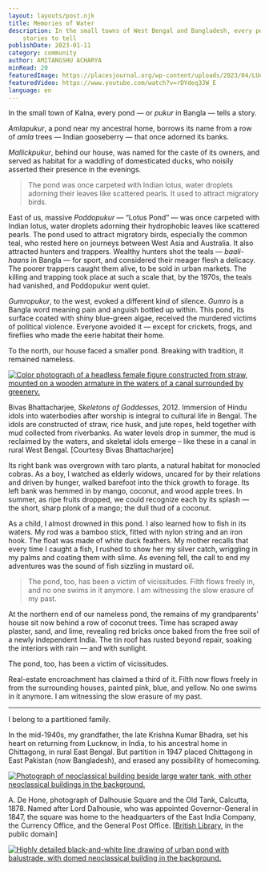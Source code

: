 ```yaml
---
layout: layouts/post.njk
title: Memories of Water
description: In the small towns of West Bengal and Bangladesh, every pond has
    stories to tell
publishDate: 2023-01-11
category: community
author: AMITANGSHU ACHARYA
minRead: 20
featuredImage: https://placesjournal.org/wp-content/uploads/2023/04/LUeKK0R8.CMS_.jpg
featuredVideo: https://www.youtube.com/watch?v=rDYdeq3JW_E
language: en
---
```


<!-- @format -->

<!--StartFragment-->

In the small town of Kalna, every pond — or *pukur* in Bangla — tells a story.

_Amlapukur_, a pond near my ancestral home, borrows its name from a row of *amla* trees — Indian gooseberry — that once adorned its banks.

_Mallickpukur_, behind our house, was named for the caste of its owners, and served as habitat for a waddling of domesticated ducks, who noisily asserted their presence in the evenings.

> The pond was once carpeted with Indian lotus, water droplets adorning their leaves like scattered pearls. It used to attract migratory birds.

East of us, massive *Poddopukur* — “Lotus Pond” — was once carpeted with Indian lotus, water droplets adorning their hydrophobic leaves like scattered pearls. The pond used to attract migratory birds, especially the common teal, who rested here on journeys between West Asia and Australia. It also attracted hunters and trappers. Wealthy hunters shot the teals — *baali-haans* in Bangla — for sport, and considered their meager flesh a delicacy. The poorer trappers caught them alive, to be sold in urban markets. The killing and trapping took place at such a scale that, by the 1970s, the teals had vanished, and Poddopukur went quiet.

_Gumropukur_, to the west, evoked a different kind of silence. *Gumro* is a Bangla word meaning pain and anguish bottled up within. This pond, its surface coated with shiny blue-green algae, received the murdered victims of political violence. Everyone avoided it — except for crickets, frogs, and fireflies who made the eerie habitat their home.

To the north, our house faced a smaller pond. Breaking with tradition, it remained nameless.

[![Color photograph of a headless female figure constructed from straw, mounted on a wooden armature in the waters of a canal surrounded by greenery.](https://placesjournal.org/wp-content/uploads/2023/04/XVvWe6ck.CMS_-1020x681.jpg)](https://placesjournal.org/wp-content/uploads/2023/04/XVvWe6ck.CMS_.jpg)

[](https://placesjournal.org/wp-content/uploads/2023/04/XVvWe6ck.CMS_.jpg)

Bivas Bhattacharjee, *Skeletons of Goddesses*, 2012. Immersion of Hindu idols into waterbodies after worship is integral to cultural life in Bengal. The idols are constructed of straw, rice husk, and jute ropes, held together with mud collected from riverbanks. As water levels drop in summer, the mud is reclaimed by the waters, and skeletal idols emerge – like these in a canal in rural West Bengal. \[Courtesy Bivas Bhattacharjee]

Its right bank was overgrown with taro plants, a natural habitat for monocled cobras. As a boy, I watched as elderly widows, uncared for by their relations and driven by hunger, walked barefoot into the thick growth to forage. Its left bank was hemmed in by mango, coconut, and wood apple trees. In summer, as ripe fruits dropped, we could recognize each by its splash — the short, sharp plonk of a mango; the dull thud of a coconut.

As a child, I almost drowned in this pond. I also learned how to fish in its waters. My rod was a bamboo stick, fitted with nylon string and an iron hook. The float was made of white duck feathers. My mother recalls that every time I caught a fish, I rushed to show her my silver catch, wriggling in my palms and coating them with slime. As evening fell, the call to end my adventures was the sound of fish sizzling in mustard oil.

> The pond, too, has been a victim of vicissitudes. Filth flows freely in, and no one swims in it anymore. I am witnessing the slow erasure of my past.

At the northern end of our nameless pond, the remains of my grandparents’ house sit now behind a row of coconut trees. Time has scraped away plaster, sand, and lime, revealing red bricks once baked from the free soil of a newly independent India. The tin roof has rusted beyond repair, soaking the interiors with rain — and with sunlight.

The pond, too, has been a victim of vicissitudes.

Real-estate encroachment has claimed a third of it. Filth now flows freely in from the surrounding houses, painted pink, blue, and yellow. No one swims in it anymore. I am witnessing the slow erasure of my past.

---

I belong to a partitioned family.

In the mid-1940s, my grandfather, the late Krishna Kumar Bhadra, set his heart on returning from Lucknow, in India, to his ancestral home in Chittagong, in rural East Bengal. But partition in 1947 placed Chittagong in East Pakistan (now Bangladesh), and erased any possibility of homecoming.

[![Photograph of neoclassical building beside large water tank, with other neoclassical buildings in the background.](https://placesjournal.org/wp-content/uploads/2023/04/019PHO0000897S1U00023000SVC2.CMS_.jpg)](https://placesjournal.org/wp-content/uploads/2023/04/019PHO0000897S1U00023000SVC2.CMS_.jpg)

[](https://placesjournal.org/wp-content/uploads/2023/04/019PHO0000897S1U00023000SVC2.CMS_.jpg)

A. De Hone, photograph of Dalhousie Square and the Old Tank, Calcutta, 1878. Named after Lord Dalhousie, who was appointed Governor-General in 1847, the square was home to the headquarters of the East India Company, the Currency Office, and the General Post Office. [[British Library](https://www.bl.uk/onlinegallery/onlineex/apac/photocoll/d/019pho0000897s1u00023000.html), in the public domain]

[![Highly detailed black-and-white line drawing of urban pond with balustrade, with domed neoclassical building in the background.](https://placesjournal.org/wp-content/uploads/2023/04/General-Post-office.CMS_-1020x757.jpg)](https://placesjournal.org/wp-content/uploads/2023/04/General-Post-office.CMS_.jpg)
